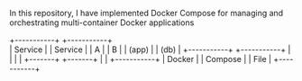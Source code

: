In this repository, I have implemented Docker Compose for managing and orchestrating multi-container Docker applications





+-----------+       +-----------+                                                       
|  Service  |       |  Service  |
|    A      |       |    B      |
|  (app)    |       |  (db)     |
+-----------+       +-----------+
      |                   |
      |                   |
      +-------+   +-------+
              |   |
        +-----------+
        |  Docker   |
        |  Compose  |
        |   File    |
        +-----------+



























